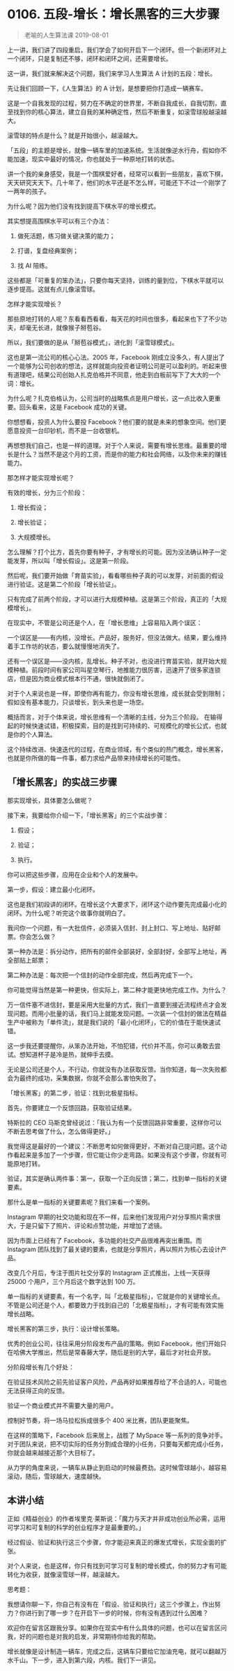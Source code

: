 # 0106. 五段-增长：增长黑客的三大步骤
> 老喻的人生算法课
2019-08-01

上一讲，我们讲了四段重启，我们学会了如何开启下一个闭环。但一个新闭环对上一个闭环，只是复制还不够，闭环和闭环之间，还需要增长。

这一讲，我们就来解决这个问题，我们来学习人生算法 A 计划的五段：增长。

先让我们回顾一下，《人生算法》的 A 计划，是想要把你打造成一辆赛车。

这是一个自我发现的过程，努力在不确定的世界里，不断自我成长，自我切割，直至找到你的核心算法，建立自我的某种确定性，然后不断重复，如滚雪球般越滚越大。

滚雪球的特点是什么？就是开始很小，越滚越大。

「五段」的主题是增长，就像一辆车里的加速系统。生活就像逆水行舟，假如你不能加速，现实中最好的情况，你也就处于一种原地打转的状态。

讲一个我的亲身感受，我是一个围棋爱好者，经常可以看到一些朋友，喜欢下棋，天天研究天天下。几十年了，他们的水平还是不怎么样，可能还下不过一个刚学了一两年的孩子。

为什么呢？因为他们没有找到提高下棋水平的增长模式。

其实想提高围棋水平可以有三个办法：

1. 做死活题，练习做关键决策的能力；

2. 打谱，复盘经典案例；

3. 找 AI 陪练。

这些都是「可重复的笨办法」，只要你每天坚持，训练的量到位，下棋水平就可以逐步提高。这就有点儿像滚雪球。

怎样才能实现增长？

那些原地打转的人呢？东看看西看看，每天花的时间也很多，看起来也下了不少功夫，却毫无长进，就像猴子掰苞谷。

所以，我们要做的是从「掰苞谷模式」，进化到「滚雪球模式」。

这也是第一流公司的核心心法。2005 年，Facebook 刚成立没多久，有人提出了一个能够为公司创收的想法，这样就能向投资者证明公司是可以盈利的。听起来很有道理吧，结果公司创始人扎克伯格并不同意，他走到白板前写下了大大的一个词：增长。

为什么呢？扎克伯格认为，公司当时的战略焦点是用户增长，这一点比收入更重要。回头看来，这是 Facebook 成功的关键。

你想想看，投资人为什么要投 Facebook？他们要的就是未来的想象空间。他们更愿意投资一台印钞机，而不是一台收银机。

再想想我们自己，也是一样的道理。对于个人来说，需要有增长思维。最重要的增长是什么？当然不是这个月的工资，而是你的能力和社会网络，以及你未来的赚钱能力。

那怎样才能实现增长呢？

有效的增长，分为三个阶段：

1. 增长假设；

2. 增长验证；

3. 大规模增长。

怎么理解？打个比方，首先你要有种子，才有增长的可能。因为没法确认种子一定能发芽，所以叫「增长假设」。这是第一阶段。

然后呢，我们要开始做「育苗实验」，看看哪些种子真的可以发芽，对前面的假设进行验证。这是第二个阶段「增长验证」。

只有完成了前两个阶段，才可以进行大规模种植。这是第三个阶段，真正的「大规模增长」。

在现实中，不管是公司还是个人，在「增长思维」上容易陷入两个误区：

一个误区是——有内核，没增长。产品好，服务好，但没法做大。结果，要么维持着手工作坊的状态，要么就慢慢地消失了。

还有一个误区是——没内核，乱增长。种子不对，也没进行育苗实验，就开始大规模种植。前段时间有家公司叫星空琴行，地推能力很厉害，迅速开了很多家连锁店，但是因为商业模式根本行不通，很快就倒闭了。

对于个人来说也是一样，即使你再有能力，你没有增长思维，成长就会受到限制；假如没有基本能力，只谈增长，到头来也是一场空。

概括而言，对于个体来说，增长思维有一个清晰的主线，分为三个阶段。 在输得起的时候快速试错，积极探索，目的是找到可持续的、可规模化的增长公式，也就是你的个人算法。

这个持续改进、快速迭代的过程，在商业领域，有个类似的热门概念，增长黑客，也就是你所做的每一件事，都力求给产品带来持续增长的可能性。

## 「增长黑客」的实战三步骤

那实现增长，具体要怎么做呢？

接下来，我要给你介绍一下，「增长黑客」的三个实战步骤：

1. 假设；

2. 验证；

3. 执行。

你可以把这些步骤，应用在企业和个人的发展中。

第一步，假设：建立最小化闭环。

这也是我们初段讲的闭环。在增长这个大要求下，闭环这个动作要先完成最小化的闭环。为什么呢？听完这个故事你就明白了。

我问你一个问题，有一大批信件，必须装入信封、封上封口、写上地址、贴好邮票。你会怎么做？

第一种办法是：拆分动作，把所有的邮件全部装好，全部封好，全部写上地址，再全部贴上邮票；

第二种办法是：每次把一个信封的动作全部完成，然后再完成下一个。

你可能觉得当然是第一种更快，但实际上，第二种才能更快地完成工作。为什么？

万一信件塞不进信封，要是采用大批量的方式，我们一直要到接近流程终点才会发现问题。而用小批量的话，我们马上就能发现问题。一次装一个信封的做法在精益生产中被称为「单件流」，就是我们说的「最小化闭环」，它的价值在于能快速试错。

这一步我还要提醒你，从笨办法开始，不怕犯错，代价并不高，你可以勇敢去尝试。想知道杯子是冷是热，就伸手去摸。

无论是公司还是个人，不行动，你就没有办法获取反馈。当你知道，每一次失败都会为最终的成功，采集数据，你就不会那么害怕失败了。

「增长黑客」的第二步，验证：找到北极星指标。

首先，你要建立一个反馈回路，获取验证结果。

特斯拉的 CEO 马斯克曾经说过：「我认为有一个反馈回路非常重要，这样你可以不断去思考做了什么，怎么做得更好。」

我觉得这是最好的一个建议：不断思考如何做得更好，不断对自己提问题。这个动作看起来是多加了一个步骤，但它能让你少走弯路。如果没有这个步骤，你就有可能原地打转。

验证，其实是确认两件事：第一，获取一个正向反馈；第二，找到单一指标的关键要素。

那什么是单一指标的关键要素呢？我们来看一个案例。

Instagram 早期的社交功能和现在不一样，后来他们发现用户对分享照片需求很大，于是只留下了照片、评论和点赞功能，并增加了滤镜。

因为市面上已经有了 Facebook，多功能的社交产品很难再突出重围。而 Instagram 团队找到了最关键的要素，也就是分享照片，再以照片为核心去设计产品。

改变几个月后，专注于图片社交分享的 Instagram 正式推出，上线一天获得 25000 个用户，三个月后这个数字达到 100 万。

单一指标的关键要素，有一个名字，叫「北极星指标」，它就是你的关键增长点。不管是公司还是个人，都要致力于找到自己的「北极星指标」，才有可能有效实施增长战略。

增长黑客的第三步，执行：设计增长策略。

优秀的创业公司，往往采用分阶段发布产品的策略。例如 Facebook，他们开始只在哈佛大学推出，然后是常春藤大学，随后是别的大学，最后才对社会开放。

分阶段增长有几个好处：

在验证技术风险之前先验证客户风险，产品再好如果推荐给了不合适的人，可能也无法获得正向的反馈。

验证一个商业模式并不需要大量的用户。

控制好节奏，将一场马拉松拆成很多个 400 米比赛，团队更能聚焦。

在这样的策略下，Facebook 后来居上，战胜了 MySpace 等一系列的竞争对手。对于团队来说，把不切实际的任务分割成合理的小任务，只要每天都完成小任务，你就会越来越接近那个大目标了。

从力学的角度来说，一辆车从静止到启动的时候最费劲。这时候雪球越小，越容易滚动，随后，雪球越大，速度越快。

## 本讲小结

正如《精益创业》的作者埃里克·莱斯说：「魔力与天才并非成功创业所必需，运用可学习和可复制的科学的创业程序才是最重要的。」

经过假设、验证和执行这三个步骤，你才能迎来真正的爆发式增长，实现全面的扩张。

对个人来说，也是这样，你只有找到可学习可复制的增长模式，你的努力才有可能转化为收获，就像滚雪球一样，越滚越大。

思考题：

我想请你聊一下，你自己有没有在「假设、验证和执行」这三个步骤上，作出努力？你进行到了哪一步？在开启下一步的时候，你有没有遇到过什么困难？

欢迎你在留言区跟我分享。如果你在现实中有什么具体的问题，也可以在留言区问我，好的问题也是对我的启发，非常期待你给我的帮助。

增长就像是设计制造一辆车，完成之后，这辆车只要给它加油充电，就可以翻越万水千山。下一步，进入到第六段，内核。我们下一讲见。

